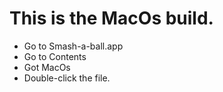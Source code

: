 # This is the MacOs build.
- Go to Smash-a-ball.app
- Go to Contents
- Got MacOs
- Double-click the file.
